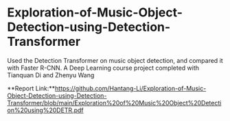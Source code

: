 # Exploration-of-Music-Object-Detection-using-Detection-Transformer
Used the Detection Transformer on music object detection, and compared it with Faster R-CNN.
A Deep Learning course project completed with Tianquan Di and Zhenyu Wang

**Report Link:**https://github.com/Hantang-Li/Exploration-of-Music-Object-Detection-using-Detection-Transformer/blob/main/Exploration%20of%20Music%20Object%20Detection%20using%20DETR.pdf
